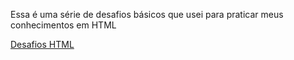 <p>Essa é uma série de desafios básicos que usei para praticar meus conhecimentos em HTML</p> 
<p><a href="https://efficient-sloth-d85.notion.site/Desafios-HTML-ed0f6368d34d44ffab92686b9dc93229">Desafios HTML</a></p>